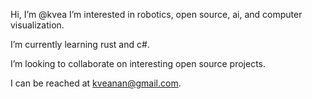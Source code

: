 Hi, I’m @kvea
I’m interested in robotics, open source, ai, and computer visualization.

I’m currently learning rust and c#.

I’m looking to collaborate on interesting open source projects.

I can be reached at kveanan@gmail.com.
